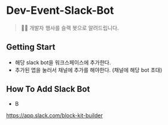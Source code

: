 # Dev-Event-Slack-Bot
> 🎉🎈 개발자 행사를 슬랙 봇으로 알려드립니다.


## Getting Start 

- 해당 slack bot을 워크스페이스에 추가한다.
- 추가된 앱을 눌러서 채널에 추가를 해야한다. (채널에 해당 bot 초대)


## How To Add Slack Bot

- B


https://app.slack.com/block-kit-builder
